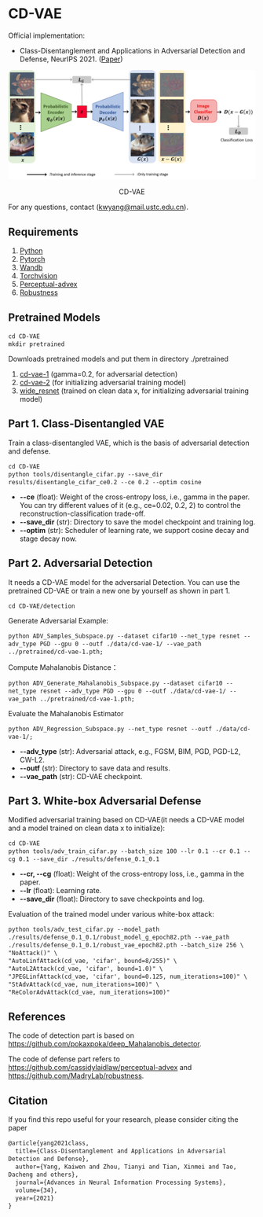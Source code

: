 # CD-VAE

Official implementation:
- Class-Disentanglement and Applications in Adversarial Detection and Defense, NeurIPS 2021. ([Paper](https://openreview.net/pdf?id=jFMzBeLyTc0))

<div align="center">
  <img src="cd_vae.png" width="1000px" />
  <p>CD-VAE</p>
</div>

For any questions, contact (kwyang@mail.ustc.edu.cn).

## Requirements

1. [Python](https://www.python.org/)
2. [Pytorch](https://pytorch.org/)
3. [Wandb](https://wandb.ai/site)
4. [Torchvision](https://pytorch.org/vision/stable/index.html)
5. [Perceptual-advex](https://github.com/cassidylaidlaw/perceptual-advex)
6. [Robustness](https://github.com/MadryLab/robustness)

## Pretrained Models
```
cd CD-VAE
mkdir pretrained
```
Downloads pretrained models and put them in directory ./pretrained
1. [cd-vae-1](https://drive.google.com/file/d/1I2yuYQGEYRgqd1oQazq6goDbU2nwUvU_/view?usp=sharing) (gamma=0.2, for adversarial detection)
2. [cd-vae-2](https://drive.google.com/file/d/1I2yuYQGEYRgqd1oQazq6goDbU2nwUvU_/view?usp=sharing) (for initializing adversarial training model)
3. [wide_resnet](https://drive.google.com/file/d/1I2yuYQGEYRgqd1oQazq6goDbU2nwUvU_/view?usp=sharing) (trained on clean data x, for initializing adversarial training model)

## Part 1. Class-Disentangled VAE
Train a class-disentangled VAE, which is the basis of adversarial detection and defense.
```
cd CD-VAE
python tools/disentangle_cifar.py --save_dir results/disentangle_cifar_ce0.2 --ce 0.2 --optim cosine
```
* **--ce** (float): Weight of the cross-entropy loss, i.e., gamma in the paper. You can try different values of it (e.g., ce=0.02, 0.2, 2) to control the reconstruction-classification trade-off.
* **--save_dir** (str): Directory to save the model checkpoint and training log.
* **--optim** (str): Scheduler of learning rate, we support cosine decay and stage decay now.

## Part 2. Adversarial Detection
It needs a CD-VAE model for the adversarial Detection. You can use the pretrained CD-VAE or train a new one by yourself as shown in part 1.
```
cd CD-VAE/detection
```
Generate Adversarial Example:
```
python ADV_Samples_Subspace.py --dataset cifar10 --net_type resnet --adv_type PGD --gpu 0 --outf ./data/cd-vae-1/ --vae_path ../pretrained/cd-vae-1.pth;
```
Compute Mahalanobis Distance：
```
python ADV_Generate_Mahalanobis_Subspace.py --dataset cifar10 --net_type resnet --adv_type PGD --gpu 0 --outf ./data/cd-vae-1/ --vae_path ../pretrained/cd-vae-1.pth;
```
Evaluate the Mahalanobis Estimator
```
python ADV_Regression_Subspace.py --net_type resnet --outf ./data/cd-vae-1/;
```
* **--adv_type** (str): Adversarial attack, e.g., FGSM, BIM, PGD, PGD-L2, CW-L2. 
* **--outf** (str): Directory to save data and results.
* **--vae_path** (str): CD-VAE checkpoint.

## Part 3. White-box Adversarial Defense
Modified adversarial training based on CD-VAE(it needs a CD-VAE model and a model trained on clean data x to initialize):
```
cd CD-VAE
python tools/adv_train_cifar.py --batch_size 100 --lr 0.1 --cr 0.1 --cg 0.1 --save_dir ./results/defense_0.1_0.1
```
* **--cr, --cg** (float): Weight of the cross-entropy loss, i.e., gamma in the paper.
* **--lr** (float): Learning rate.
* **--save_dir** (float): Directory to save checkpoints and log.

Evaluation of the trained model under various white-box attack:
```
python tools/adv_test_cifar.py --model_path ./results/defense_0.1_0.1/robust_model_g_epoch82.pth --vae_path ./results/defense_0.1_0.1/robust_vae_epoch82.pth --batch_size 256 \
"NoAttack()" \
"AutoLinfAttack(cd_vae, 'cifar', bound=8/255)" \
"AutoL2Attack(cd_vae, 'cifar', bound=1.0)" \
"JPEGLinfAttack(cd_vae, 'cifar', bound=0.125, num_iterations=100)" \
"StAdvAttack(cd_vae, num_iterations=100)" \
"ReColorAdvAttack(cd_vae, num_iterations=100)"
```

## References
The code of detection part is based on https://github.com/pokaxpoka/deep_Mahalanobis_detector.

The code of defense part refers to https://github.com/cassidylaidlaw/perceptual-advex and https://github.com/MadryLab/robustness.

## Citation

If you find this repo useful for your research, please consider citing the paper
```
@article{yang2021class,
  title={Class-Disentanglement and Applications in Adversarial Detection and Defense},
  author={Yang, Kaiwen and Zhou, Tianyi and Tian, Xinmei and Tao, Dacheng and others},
  journal={Advances in Neural Information Processing Systems},
  volume={34},
  year={2021}
}
```
